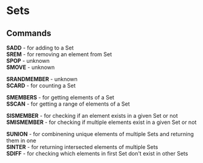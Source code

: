 # Sets

## Commands

**SADD** - for adding to a Set </br>
**SREM** - for removing an element from Set </br>
**SPOP** - unknown </br>
**SMOVE** - unknown </br>

**SRANDMEMBER** - unknown </br>
**SCARD** - for counting a Set </br>

**SMEMBERS** - for getting elements of a Set </br>
**SSCAN** - for getting a range of elements of a Set </br>

**SISMEMBER** - for checking if an element exists in a given Set or not </br>
**SMISMEMBER** - for checking if multiple elements exist in a given Set or not </br>

**SUNION** - for combinening unique elements of multiple Sets and returning them in one </br>
**SINTER** - for returning intersected elements of multiple Sets </br>
**SDIFF** - for checking which elements in first Set don't exist in other Sets </br>
